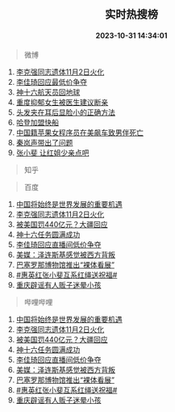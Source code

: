 <div align="center"><h2>实时热搜榜</h2><h4>2023-10-31 14:34:01</h4></div>

> 微博  

1. [李克强同志遗体11月2日火化](https://s.weibo.com/weibo?q=%23%E6%9D%8E%E5%85%8B%E5%BC%BA%E5%90%8C%E5%BF%97%E9%81%97%E4%BD%9311%E6%9C%882%E6%97%A5%E7%81%AB%E5%8C%96%23&t=31&band_rank=1&Refer=top)<br />
2. [李佳琦回应最低价争夺](https://s.weibo.com/weibo?q=%23%E6%9D%8E%E4%BD%B3%E7%90%A6%E5%9B%9E%E5%BA%94%E6%9C%80%E4%BD%8E%E4%BB%B7%E4%BA%89%E5%A4%BA%23&t=31&band_rank=2&Refer=top)<br />
3. [神十六航天员回地球](https://s.weibo.com/weibo?q=%23%E7%A5%9E%E5%8D%81%E5%85%AD%E8%88%AA%E5%A4%A9%E5%91%98%E5%9B%9E%E5%9C%B0%E7%90%83%23&t=31&band_rank=3&Refer=top)<br />
4. [重度抑郁女生被医生建议断亲](https://s.weibo.com/weibo?q=%23%E9%87%8D%E5%BA%A6%E6%8A%91%E9%83%81%E5%A5%B3%E7%94%9F%E8%A2%AB%E5%8C%BB%E7%94%9F%E5%BB%BA%E8%AE%AE%E6%96%AD%E4%BA%B2%23&t=31&band_rank=4&Refer=top)<br />
5. [头发夹在耳后显脸小的正确方法](https://s.weibo.com/weibo?q=%E5%A4%B4%E5%8F%91%E5%A4%B9%E5%9C%A8%E8%80%B3%E5%90%8E%E6%98%BE%E8%84%B8%E5%B0%8F%E7%9A%84%E6%AD%A3%E7%A1%AE%E6%96%B9%E6%B3%95&t=31&band_rank=5&Refer=top)<br />
6. [哈登加盟快船](https://s.weibo.com/weibo?q=%23%E5%93%88%E7%99%BB%E5%8A%A0%E7%9B%9F%E5%BF%AB%E8%88%B9%23&t=31&band_rank=6&Refer=top)<br />
7. [中国籍苹果女程序员在美飙车致男伴死亡](https://s.weibo.com/weibo?q=%23%E4%B8%AD%E5%9B%BD%E7%B1%8D%E8%8B%B9%E6%9E%9C%E5%A5%B3%E7%A8%8B%E5%BA%8F%E5%91%98%E5%9C%A8%E7%BE%8E%E9%A3%99%E8%BD%A6%E8%87%B4%E7%94%B7%E4%BC%B4%E6%AD%BB%E4%BA%A1%23&t=31&band_rank=7&Refer=top)<br />
8. [秦岚声带出了问题](https://s.weibo.com/weibo?q=%23%E7%A7%A6%E5%B2%9A%E5%A3%B0%E5%B8%A6%E5%87%BA%E4%BA%86%E9%97%AE%E9%A2%98%23&t=31&band_rank=8&Refer=top)<br />
9. [张小斐 让红姐少亲点吧](https://s.weibo.com/weibo?q=%E5%BC%A0%E5%B0%8F%E6%96%90%20%E8%AE%A9%E7%BA%A2%E5%A7%90%E5%B0%91%E4%BA%B2%E7%82%B9%E5%90%A7&t=31&band_rank=9&Refer=top)<br />

> 知乎  


> 百度  

1. [中国将始终是世界发展的重要机遇](https://www.baidu.com/s?wd=%E4%B8%AD%E5%9B%BD%E5%B0%86%E5%A7%8B%E7%BB%88%E6%98%AF%E4%B8%96%E7%95%8C%E5%8F%91%E5%B1%95%E7%9A%84%E9%87%8D%E8%A6%81%E6%9C%BA%E9%81%87&sa=fyb_news&rsv_dl=fyb_news)<br />
2. [李克强同志遗体11月2日火化](https://www.baidu.com/s?wd=%E6%9D%8E%E5%85%8B%E5%BC%BA%E5%90%8C%E5%BF%97%E9%81%97%E4%BD%9311%E6%9C%882%E6%97%A5%E7%81%AB%E5%8C%96&sa=fyb_news&rsv_dl=fyb_news)<br />
3. [被美国罚440亿元？大疆回应](https://www.baidu.com/s?wd=%E8%A2%AB%E7%BE%8E%E5%9B%BD%E7%BD%9A440%E4%BA%BF%E5%85%83%EF%BC%9F%E5%A4%A7%E7%96%86%E5%9B%9E%E5%BA%94&sa=fyb_news&rsv_dl=fyb_news)<br />
4. [神十六任务圆满成功](https://www.baidu.com/s?wd=%E7%A5%9E%E5%8D%81%E5%85%AD%E4%BB%BB%E5%8A%A1%E5%9C%86%E6%BB%A1%E6%88%90%E5%8A%9F&sa=fyb_news&rsv_dl=fyb_news)<br />
5. [李佳琦回应直播间低价争夺](https://www.baidu.com/s?wd=%E6%9D%8E%E4%BD%B3%E7%90%A6%E5%9B%9E%E5%BA%94%E7%9B%B4%E6%92%AD%E9%97%B4%E4%BD%8E%E4%BB%B7%E4%BA%89%E5%A4%BA&sa=fyb_news&rsv_dl=fyb_news)<br />
6. [美媒：泽连斯基感觉被西方背叛](https://www.baidu.com/s?wd=%E7%BE%8E%E5%AA%92%EF%BC%9A%E6%B3%BD%E8%BF%9E%E6%96%AF%E5%9F%BA%E6%84%9F%E8%A7%89%E8%A2%AB%E8%A5%BF%E6%96%B9%E8%83%8C%E5%8F%9B&sa=fyb_news&rsv_dl=fyb_news)<br />
7. [巴塞罗那博物馆推出“裸体看展”](https://www.baidu.com/s?wd=%E5%B7%B4%E5%A1%9E%E7%BD%97%E9%82%A3%E5%8D%9A%E7%89%A9%E9%A6%86%E6%8E%A8%E5%87%BA%E2%80%9C%E8%A3%B8%E4%BD%93%E7%9C%8B%E5%B1%95%E2%80%9D&sa=fyb_news&rsv_dl=fyb_news)<br />
8. [#惠英红张小斐互系红绳送祝福#](https://www.baidu.com/s?wd=%23%E6%83%A0%E8%8B%B1%E7%BA%A2%E5%BC%A0%E5%B0%8F%E6%96%90%E4%BA%92%E7%B3%BB%E7%BA%A2%E7%BB%B3%E9%80%81%E7%A5%9D%E7%A6%8F%23&sa=fyb_news&rsv_dl=fyb_news)<br />
9. [重庆辟谣有人贩子迷晕小孩](https://www.baidu.com/s?wd=%E9%87%8D%E5%BA%86%E8%BE%9F%E8%B0%A3%E6%9C%89%E4%BA%BA%E8%B4%A9%E5%AD%90%E8%BF%B7%E6%99%95%E5%B0%8F%E5%AD%A9&sa=fyb_news&rsv_dl=fyb_news)<br />

> 哔哩哔哩  

1. [中国将始终是世界发展的重要机遇](https://www.baidu.com/s?wd=%E4%B8%AD%E5%9B%BD%E5%B0%86%E5%A7%8B%E7%BB%88%E6%98%AF%E4%B8%96%E7%95%8C%E5%8F%91%E5%B1%95%E7%9A%84%E9%87%8D%E8%A6%81%E6%9C%BA%E9%81%87&sa=fyb_news&rsv_dl=fyb_news)<br />
2. [李克强同志遗体11月2日火化](https://www.baidu.com/s?wd=%E6%9D%8E%E5%85%8B%E5%BC%BA%E5%90%8C%E5%BF%97%E9%81%97%E4%BD%9311%E6%9C%882%E6%97%A5%E7%81%AB%E5%8C%96&sa=fyb_news&rsv_dl=fyb_news)<br />
3. [被美国罚440亿元？大疆回应](https://www.baidu.com/s?wd=%E8%A2%AB%E7%BE%8E%E5%9B%BD%E7%BD%9A440%E4%BA%BF%E5%85%83%EF%BC%9F%E5%A4%A7%E7%96%86%E5%9B%9E%E5%BA%94&sa=fyb_news&rsv_dl=fyb_news)<br />
4. [神十六任务圆满成功](https://www.baidu.com/s?wd=%E7%A5%9E%E5%8D%81%E5%85%AD%E4%BB%BB%E5%8A%A1%E5%9C%86%E6%BB%A1%E6%88%90%E5%8A%9F&sa=fyb_news&rsv_dl=fyb_news)<br />
5. [李佳琦回应直播间低价争夺](https://www.baidu.com/s?wd=%E6%9D%8E%E4%BD%B3%E7%90%A6%E5%9B%9E%E5%BA%94%E7%9B%B4%E6%92%AD%E9%97%B4%E4%BD%8E%E4%BB%B7%E4%BA%89%E5%A4%BA&sa=fyb_news&rsv_dl=fyb_news)<br />
6. [美媒：泽连斯基感觉被西方背叛](https://www.baidu.com/s?wd=%E7%BE%8E%E5%AA%92%EF%BC%9A%E6%B3%BD%E8%BF%9E%E6%96%AF%E5%9F%BA%E6%84%9F%E8%A7%89%E8%A2%AB%E8%A5%BF%E6%96%B9%E8%83%8C%E5%8F%9B&sa=fyb_news&rsv_dl=fyb_news)<br />
7. [巴塞罗那博物馆推出“裸体看展”](https://www.baidu.com/s?wd=%E5%B7%B4%E5%A1%9E%E7%BD%97%E9%82%A3%E5%8D%9A%E7%89%A9%E9%A6%86%E6%8E%A8%E5%87%BA%E2%80%9C%E8%A3%B8%E4%BD%93%E7%9C%8B%E5%B1%95%E2%80%9D&sa=fyb_news&rsv_dl=fyb_news)<br />
8. [#惠英红张小斐互系红绳送祝福#](https://www.baidu.com/s?wd=%23%E6%83%A0%E8%8B%B1%E7%BA%A2%E5%BC%A0%E5%B0%8F%E6%96%90%E4%BA%92%E7%B3%BB%E7%BA%A2%E7%BB%B3%E9%80%81%E7%A5%9D%E7%A6%8F%23&sa=fyb_news&rsv_dl=fyb_news)<br />
9. [重庆辟谣有人贩子迷晕小孩](https://www.baidu.com/s?wd=%E9%87%8D%E5%BA%86%E8%BE%9F%E8%B0%A3%E6%9C%89%E4%BA%BA%E8%B4%A9%E5%AD%90%E8%BF%B7%E6%99%95%E5%B0%8F%E5%AD%A9&sa=fyb_news&rsv_dl=fyb_news)<br />
